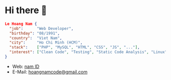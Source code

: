 # Hi there 👋

```json
Le Hoang Nam {
  "job":      "Web Developer",
  "birthday": "08/1991",
  "country":  "Viet Nam",
  "city":     "Ho Chi Minh (HCM)",
  "stack":    ["PHP", "MySQL", "HTML", "CSS", "JS", "..."],
  "interest": ["Clean Code", "Testing", "Static Code Analysis", "Linux", "..."]
}
```

- Web: [nam ID](https://nam.id.vn)
- E-Mail: [hoangnamcode@gmail.com](mailto:hoangnamcode@gmail.com)
